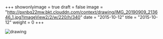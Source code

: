 +++
showonlyimage = true 
draft = false 
image = "http://pxnbq22mw.bkt.clouddn.com/context/drawing/IMG_20190909_213646_1.jpg?imageView2/2/w/220/h/340" 
date = "2015-10-12" 
title = "2015-10-12" 
weight = 0 
+++

![drawing](http://pxnbq22mw.bkt.clouddn.com/context/drawing/IMG_20190909_213646_1.jpg)  
